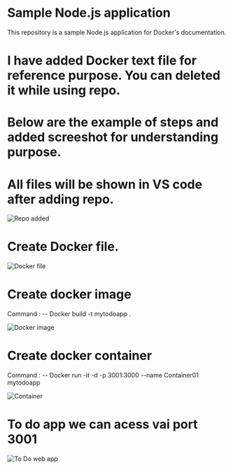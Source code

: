 # Sample Node.js application

This repository is a sample Node.js application for Docker's documentation.

# I have added Docker text file for reference purpose. You can deleted it while using repo.

# Below are the example of steps and added screeshot for understanding purpose. 

# All files will be shown in VS code after adding repo.

![Repo added](https://github.com/user-attachments/assets/24c0b4d5-84ed-42b1-ad52-45976c7300cb)

# Create Docker file.

![Docker file](https://github.com/user-attachments/assets/c733a119-5073-4541-b14c-2b4ef19cc111)

# Create docker image
  Command : --  Docker build -t mytodoapp  .

  ![Docker image](https://github.com/user-attachments/assets/e01f8403-09c0-49cf-96e0-2d10298920c8)

# Create docker container 
  Command : -- Docker run -it -d -p 3001:3000 --name Container01 mytodoapp

![Container ](https://github.com/user-attachments/assets/d8eed296-e9e9-4263-9f86-cba193c08bb2)

# To do app we can acess vai port 3001 

![To Do web app](https://github.com/user-attachments/assets/fdc2af51-7d33-4dc1-9825-12a3fe79bad6)

